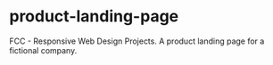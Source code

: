 # product-landing-page
FCC - Responsive Web Design Projects.
A product landing page for a fictional company.
